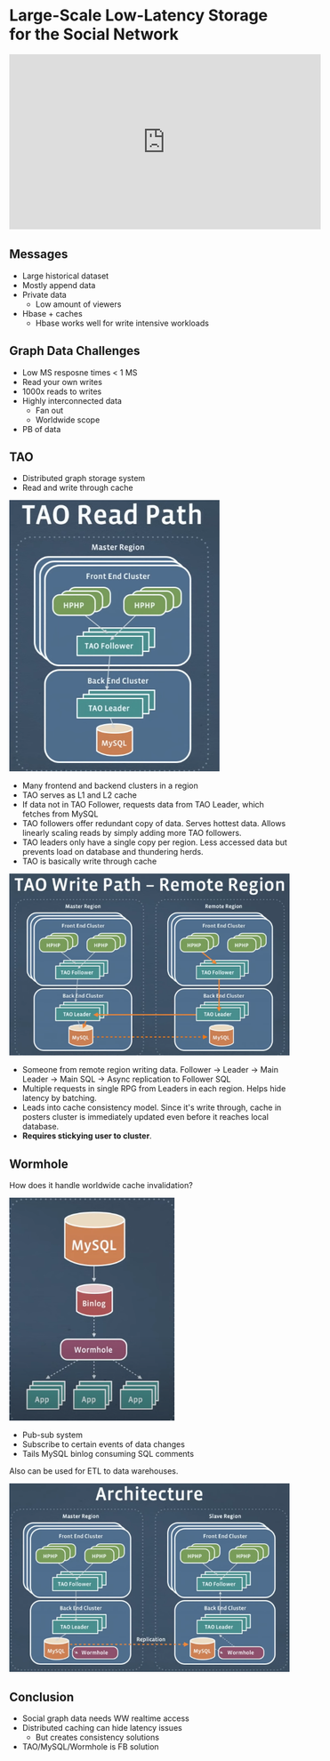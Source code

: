 # Large-Scale Low-Latency Storage for the Social Network

<iframe width="560" height="315" src="https://www.youtube.com/embed/5RfFhMwRAic" title="YouTube video player" frameborder="0" allow="accelerometer; autoplay; clipboard-write; encrypted-media; gyroscope; picture-in-picture" allowfullscreen></iframe>

## Messages

- Large historical dataset
- Mostly append data
- Private data
  - Low amount of viewers
- Hbase + caches
  - Hbase works well for write intensive workloads

## Graph Data Challenges

- Low MS resposne times < 1 MS
- Read your own writes
- 1000x reads to writes
- Highly interconnected data
  - Fan out
  - Worldwide scope
- PB of data

## TAO

- Distributed graph storage system
- Read and write through cache

![](image/Wormhole/1635540316069.png)

- Many frontend and backend clusters in a region
- TAO serves as L1 and L2 cache
- If data not in TAO Follower, requests data from TAO Leader, which fetches from MySQL
- TAO followers offer redundant copy of data. Serves hottest data. Allows linearly scaling reads by simply adding more TAO followers.
- TAO leaders only have a single copy per region. Less accessed data but prevents load on database and thundering herds.
- TAO is basically write through cache

![](image/Wormhole/1635540478125.png)

- Someone from remote region writing data. Follower -> Leader -> Main Leader -> Main SQL -> Async replication to Follower SQL
- Multiple requests in single RPG from Leaders in each region. Helps hide latency by batching.
- Leads into cache consistency model. Since it's write through, cache in posters cluster is immediately updated even before it reaches local database.
- **Requires stickying user to cluster**.

## Wormhole

How does it handle worldwide cache invalidation?

![](image/Wormhole/1635540663676.png)

- Pub-sub system
- Subscribe to certain events of data changes
- Tails MySQL binlog consuming SQL comments

Also can be used for ETL to data warehouses. 

![](image/Wormhole/1635540703324.png)

## Conclusion

- Social graph data needs WW realtime access
- Distributed caching can hide latency issues
  - But creates consistency solutions
- TAO/MySQL/Wormhole is FB solution